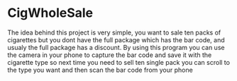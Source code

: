 # CigWholeSale
The idea behind this project is very simple, you want to sale ten packs of cigarettes but you dont have the full package which has the bar
code, and usualy the full package has a discount. By using this program you can use the camera in your phone to capture the bar code and save 
it with the cigarette type so next time you need to sell ten single pack you can scroll to the type you want and then scan the bar code 
from your phone  
